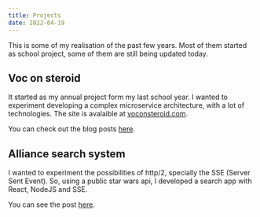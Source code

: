 ```yaml
---
title: Projects
date: 2022-04-19
---
```


This is some of my realisation of the past few years. Most of them started as school project, some of them are still being updated today.

## Voc on steroid

It started as my annual project form my last school year. I wanted to experiment developing a complex microservice architecture, with a lot of technologies. The site is avalaible at [voconsteroid.com](https://voconsteroid.com).

You can check out the blog posts [here](/projects/voconsteroid).

## Alliance search system

I wanted to experiment the possibilities of http/2, specially the SSE (Server Sent Event). So, using a public star wars api, I developed a search app with React, NodeJS and SSE.

You can see the post [here](/projects/alliance).
